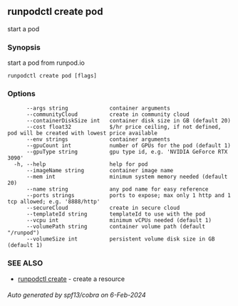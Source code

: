 ## runpodctl create pod

start a pod

### Synopsis

start a pod from runpod.io

```
runpodctl create pod [flags]
```

### Options

```
      --args string             container arguments
      --communityCloud          create in community cloud
      --containerDiskSize int   container disk size in GB (default 20)
      --cost float32            $/hr price ceiling, if not defined, pod will be created with lowest price available
      --env strings             container arguments
      --gpuCount int            number of GPUs for the pod (default 1)
      --gpuType string          gpu type id, e.g. 'NVIDIA GeForce RTX 3090'
  -h, --help                    help for pod
      --imageName string        container image name
      --mem int                 minimum system memory needed (default 20)
      --name string             any pod name for easy reference
      --ports strings           ports to expose; max only 1 http and 1 tcp allowed; e.g. '8888/http'
      --secureCloud             create in secure cloud
      --templateId string       templateId to use with the pod
      --vcpu int                minimum vCPUs needed (default 1)
      --volumePath string       container volume path (default "/runpod")
      --volumeSize int          persistent volume disk size in GB (default 1)
```

### SEE ALSO

* [runpodctl create](runpodctl_create.md)	 - create a resource

###### Auto generated by spf13/cobra on 6-Feb-2024
